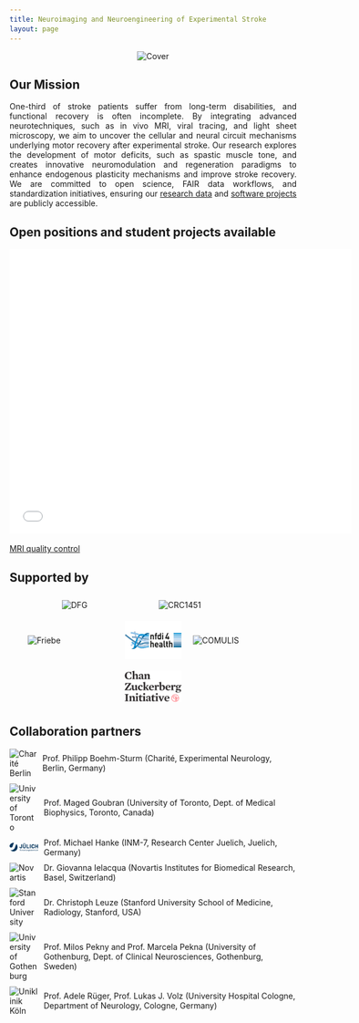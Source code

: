 ```yaml
---
title: Neuroimaging and Neuroengineering of Experimental Stroke
layout: page
---
```


<div style="text-align: center;">
  <img src="img/CoverDecodeStroke.png" alt="Cover" style="width: 600px; height: auto;"/>
</div>

## Our Mission

<div style="text-align: justify;">
One-third of stroke patients suffer from long-term disabilities, and functional recovery is often incomplete. By integrating advanced neurotechniques, such as in vivo MRI, viral tracing, and light sheet microscopy, we aim to uncover the cellular and neural circuit mechanisms underlying motor recovery after experimental stroke. Our research explores the development of motor deficits, such as spastic muscle tone, and creates innovative neuromodulation and regeneration paradigms to enhance endogenous plasticity mechanisms and improve stroke recovery. We are committed to open science, FAIR data workflows, and standardization initiatives, ensuring our <a href="https://gin.g-node.org/Aswendt_Lab">research data</a> and <a href="https://github.com/orgs/Aswendt-Lab/repositories">software projects</a> are publicly accessible.
</div>


## Open positions and student projects available 
<embed src="pdf/Bachelor_Master_AIDAqc_phantom.pdf" width="600" height="500" type="application/pdf">

[MRI quality control](pdf/Bachelor_Master_AIDAqc_phantom.pdf)


 
## Supported by
<div style="display: flex; justify-content: center; align-items: center; padding: 10px; gap: 20px; flex-wrap: wrap;">
  <img src="img/dfg_logo_schriftzug_blau.jpg" alt="DFG" style="width: 150px; height: auto;"/>
  <img src="img/CRC1451_Logo.png" alt="CRC1451" style="width: 150px; height: auto;"/>
  <img src="img/FriebeLogo.png" alt="Friebe" style="width: 150px; height: auto;"/>
  <img src="img/logo_nfdi4.jpg" alt="COST" style="width: 100px; height: auto;"/>
  <img src="img/COMULISglobe.png" alt="COMULIS" style="width: 150px; height: auto;"/>
  <img src="img/Chan_Zuckerberg_Initiative_Logo.svg" alt="CZI" style="width: 100px; height: auto;"/>
</div>


## Collaboration partners

<div style="display: flex; flex-direction: column; align-items: flex-start; gap: 10px;">
  <div style="display: flex; align-items: center; gap: 10px;">
    <img src="img/charite_logo.svg" alt="Charité Berlin" style="width: 50px; height: auto;"/> 
    <span>Prof. Philipp Boehm-Sturm (Charité, Experimental Neurology, Berlin, Germany)</span>
  </div>
  <div style="display: flex; align-items: center; gap: 10px;">
    <img src="img/toronto_logo.png" alt="University of Toronto" style="width: 50px; height: auto;"/>
    <span>Prof. Maged Goubran (University of Toronto, Dept. of Medical Biophysics, Toronto, Canada)</span>
  </div>
   <div style="display: flex; align-items: center; gap: 10px;">
    <img src="img/fz_logo.png" alt="University of Toronto" style="width: 50px; height: auto;"/>
    <span>Prof. Michael Hanke (INM-7, Research Center Juelich, Juelich, Germany)</span>
  </div>
  <div style="display: flex; align-items: center; gap: 10px;">
    <img src="img/Novartis_logo.png" alt="Novartis" style="width: 50px; height: auto;"/>
    <span>Dr. Giovanna Ielacqua (Novartis Institutes for Biomedical Research, Basel, Switzerland)</span>
  </div>
  <div style="display: flex; align-items: center; gap: 10px;">
    <img src="img/Stanford_logo.svg" alt="Stanford University" style="width: 50px; height: auto;"/>
    <span>Dr. Christoph Leuze (Stanford University School of Medicine, Radiology, Stanford, USA)</span>
  </div>
  <div style="display: flex; align-items: center; gap: 10px;">
    <img src="img/Gothenburg_logo.png" alt="University of Gothenburg" style="width: 50px; height: auto;"/>
    <span>Prof. Milos Pekny and Prof. Marcela Pekna (University of Gothenburg, Dept. of Clinical Neurosciences, Gothenburg, Sweden)</span>
  </div>
  <div style="display: flex; align-items: center; gap: 10px;">
    <img src="img/UKK_logo.png" alt="Uniklinik Köln" style="width: 50px; height: auto;"/>
    <span>Prof. Adele Rüger, Prof. Lukas J. Volz (University Hospital Cologne, Department of Neurology, Cologne, Germany)</span>
  </div>
</div>
